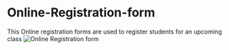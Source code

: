 # Online-Registration-form
This Online registration forms are used to register students for an upcoming class
![Online Registration form](https://user-images.githubusercontent.com/90255998/137729931-2efd9739-ee6f-4dd0-ba76-7424da801e47.png)
